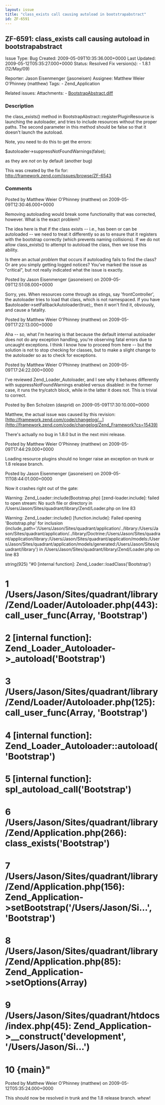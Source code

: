 ```yaml
---
layout: issue
title: "class_exists call causing autoload in bootstrapabstract"
id: ZF-6591
---
```


ZF-6591: class\_exists call causing autoload in bootstrapabstract
-----------------------------------------------------------------

 Issue Type: Bug Created: 2009-05-09T10:35:36.000+0000 Last Updated: 2009-05-12T05:35:27.000+0000 Status: Resolved Fix version(s): - 1.8.1 (12/May/09)
 
 Reporter:  Jason Eisenmenger (jasoneisen)  Assignee:  Matthew Weier O'Phinney (matthew)  Tags: - Zend\_Application
 
 Related issues: 
 Attachments: - [BootstrapAbstract.diff](/issues/secure/attachment/11923/BootstrapAbstract.diff)
 
### Description

the class\_exists() method in BootstrapAbstract::registerPluginResource is launching the autoloader, and tries to include resources without the proper paths. The second parameter in this method should be false so that it doesn't launch the autoload.

Note, you need to do this to get the errors:

$autoloader->suppressNotFoundWarnings(false);

as they are _not_ on by default (another bug)

This was created by the fix for: <http://framework.zend.com/issues/browse/ZF-6543>

 

 

### Comments

Posted by Matthew Weier O'Phinney (matthew) on 2009-05-09T12:30:46.000+0000

Removing autoloading would break some functionality that was corrected, however. What is the exact problem?

The idea here is that if the class exists -- i.e., has been or can be autoloaded -- we need to treat it differently so as to ensure that it registers with the bootstrap correctly (which prevents naming collisions). If we do not allow class\_exists() to attempt to autoload the class, then we lose this ability.

Is there an actual _problem_ that occurs if autoloading fails to find the class? Or are you simply getting logged notices? You've marked the issue as "critical", but not really indicated what the issue is exactly.

 

 

Posted by Jason Eisenmenger (jasoneisen) on 2009-05-09T12:51:08.000+0000

Sorry, yes. When resources come through as stings, say 'frontController', the autoloader tries to load that class, which is not namespaced. If you have $autoloader->setFallbackAutoloader(true);, then it won't find it, obviously, and cause a fatality.

 

 

Posted by Matthew Weier O'Phinney (matthew) on 2009-05-09T17:22:13.000+0000

Aha -- so, what I'm hearing is that because the default internal autoloader does not do any exception handling, you're observing fatal errors due to uncaught exceptions. I think I know how to proceed from here -- but the solution is not to stop checking for classes, but to make a slight change to the autoloader so as to check for exceptions.

 

 

Posted by Matthew Weier O'Phinney (matthew) on 2009-05-09T17:24:22.000+0000

I've reviewed Zend\_Loader\_Autoloader, and I see why it behaves differently with suppressNotFoundWarnings enabled versus disabled: in the former case, it runs the try/catch block, while in the latter it does not. This is trivial to correct.

 

 

Posted by Ben Scholzen (dasprid) on 2009-05-09T17:30:10.000+0000

Matthew, the actual issue was caused by this revision: [http://framework.zend.com/code/changelog/…](http://framework.zend.com/code/changelog/Zend_Framework?cs=15439)

There's actually no bug in 1.8.0 but in the next mini release.

 

 

Posted by Matthew Weier O'Phinney (matthew) on 2009-05-09T17:44:29.000+0000

Loading resource plugins should no longer raise an exception on trunk or 1.8 release branch.

 

 

Posted by Jason Eisenmenger (jasoneisen) on 2009-05-11T08:44:01.000+0000

Now it crashes right out of the gate:

Warning: Zend\_Loader::include(Bootstrap.php) [zend-loader.include]: failed to open stream: No such file or directory in /Users/Jason/Sites/quadrant/library/Zend/Loader.php on line 83

Warning: Zend\_Loader::include() [function.include]: Failed opening 'Bootstrap.php' for inclusion (include\_path='/Users/Jason/Sites/quadrant/application/../library:/Users/Jason/Sites/quadrant/application/../library/Doctrine:/Users/Jason/Sites/quadrant/application/library:/Users/Jason/Sites/quadrant/application/models:/Users/Jason/Sites/quadrant/application/models/generated:/Users/Jason/Sites/quadrant/library') in /Users/Jason/Sites/quadrant/library/Zend/Loader.php on line 83

string(925) "#0 [internal function]: Zend\_Loader::loadClass('Bootstrap')

1 /Users/Jason/Sites/quadrant/library/Zend/Loader/Autoloader.php(443): call\_user\_func(Array, 'Bootstrap')
===========================================================================================================

2 [internal function]: Zend\_Loader\_Autoloader->\_autoload('Bootstrap')
========================================================================

3 /Users/Jason/Sites/quadrant/library/Zend/Loader/Autoloader.php(125): call\_user\_func(Array, 'Bootstrap')
===========================================================================================================

4 [internal function]: Zend\_Loader\_Autoloader::autoload('Bootstrap')
======================================================================

5 [internal function]: spl\_autoload\_call('Bootstrap')
=======================================================

6 /Users/Jason/Sites/quadrant/library/Zend/Application.php(266): class\_exists('Bootstrap')
===========================================================================================

7 /Users/Jason/Sites/quadrant/library/Zend/Application.php(156): Zend\_Application->setBootstrap('/Users/Jason/Si...', 'Bootstrap')
===================================================================================================================================

8 /Users/Jason/Sites/quadrant/library/Zend/Application.php(85): Zend\_Application->setOptions(Array)
====================================================================================================

9 /Users/Jason/Sites/quadrant/htdocs/index.php(45): Zend\_Application->\_\_construct('development', '/Users/Jason/Si...')
=========================================================================================================================

10 {main}"
==========

 

 

Posted by Matthew Weier O'Phinney (matthew) on 2009-05-12T05:35:24.000+0000

This should now be resolved in trunk and the 1.8 release branch. _whew_!

 

 